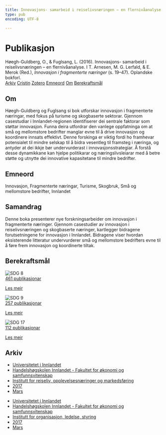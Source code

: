 ```yaml
---
title: Innovasjons- samarbeid i reiselivsnæringen – en flernivåanalyse
type: pub
encoding: UTF-8

---
```

<h1>Publikasjon</h1>
<article id="csl-bib-container-SX9IH4YC" class="csl-bib-container">
  <div class="csl-bib-body"> <div class="csl-entry">Høegh-Guldberg, O., &#38; Fuglsang, L. (2016). Innovasjons- samarbeid i reiselivsnæringen – en flernivåanalyse. I T. Arnesen, M. G. Lerfald, &#38; E. Merok (Red.), <i>Innovasjon i fragmenterte næringer</i> (s. 19–47). Oplandske bokforl.</div> </div>
  <div class="csl-bib-buttons">
    <a href="#taxonomy-article-SX9IH4YC" alt="archive" class="csl-bib-button">Arkiv</a>
    <a href="https://app.cristin.no/results/show.jsf?id=1455096" alt="Cristin" class="csl-bib-button">Cristin</a>
    <a href="http://zotero.org/groups/5881554/items/SX9IH4YC" alt="Zotero" class="csl-bib-button">Zotero</a>
    <a href="#keywords-article-SX9IH4YC" alt="keywords" class="csl-bib-button">Emneord</a>
    <a href="#about-article-SX9IH4YC" alt="about_pub" class="csl-bib-button">Om</a>
    <a href="#sdg-article-SX9IH4YC" alt="sdg" class="csl-bib-button">Berekraftsmål</a>
  </div>
  <div id="csl-bib-meta-container-SX9IH4YC"></div>
</article>
<div id="csl-bib-meta-SX9IH4YC" class="csl-bib-meta">
  <article id="about-article-SX9IH4YC" class="about_pub-article">
    <h1>Om</h1>
    Høegh-Guldberg og Fuglsang si bok utforskar innovasjon i fragmenterte næringar, med fokus på turisme og skogbaserte sektorar. Gjennom casestudiar i Innlandet-regionen identifiserer dei sentrale faktorar som støttar innovasjon. Funna deira utfordrar den vanlege oppfatninga om at små og mellomstore bedrifter manglar evne til å drive innovasjon og koordinere innsats effektivt. Denne forskinga er viktig fordi ho framhevar potensialet til mindre selskap til å bidra vesentleg til framsteg i næringa, og antyder at dei ikkje bør undervurderast i innovasjonsstrategiar. Å forstå desse dynamikkane kan hjelpe politikarar og næringslivsleiarar med å betre støtte og utnytte dei innovative kapasitetane til mindre bedrifter.
  </article>
  <article id="keywords-article-SX9IH4YC" class="keywords-article">
    <h1>Emneord</h1>
    Innovasjon, Fragmenterte næringar, Turisme, Skogbruk, Små og mellomstore bedrifter, Innlandet
  </article>
  <article id="abstract-article-SX9IH4YC" class="abstract-article">
    <h1>Samandrag</h1>
    Denne boka presenterer nye forskningsarbeider om innovasjon i fragmenterte næringer. Gjennom casestudier av innovasjon i reiselivsnæringen og skogbaserte næringer, kartlegger bidragene forutsetningene for innovasjon i Innlandet. Bidragene viser hvordan eksisterende litteratur undervurderer små og mellomstore bedrifters evne til å føre frem innovasjon og koordinerte tiltak.
  </article>
  <article id="sdg-article-SX9IH4YC" class="sdg-article">
    <h1>Berekraftsmål</h1>
    <div class="sdg-container"><div id="sdg8" class="sdg">
        <img src="{{< params subfolder >}}images/sdg/sdg08_nn.png" class="image" alt="SDG 8">
        <div class="sdg-overlay">
          <a href="/nn/archive/?key=?sdg=8#archive" class="sdg-publication-count"><span>461</span> publikasjonar</a>
          <p><a href="https://fn.no/om-fn/fns-baerekraftsmaal/anstendig-arbeid-og-oekonomisk-vekst?lang=nno-NO" class="sdg-read-more">Les meir</a></p>
        </div>
      </div> <div id="sdg9" class="sdg">
        <img src="{{< params subfolder >}}images/sdg/sdg09_nn.png" class="image" alt="SDG 9">
        <div class="sdg-overlay">
          <a href="/nn/archive/?key=?sdg=9#archive" class="sdg-publication-count"><span>257</span> publikasjonar</a>
          <p><a href="https://fn.no/om-fn/fns-baerekraftsmaal/industri-innovasjon-og-infrastruktur?lang=nno-NO" class="sdg-read-more">Les meir</a></p>
        </div>
      </div> <div id="sdg17" class="sdg">
        <img src="{{< params subfolder >}}images/sdg/sdg17_nn.png" class="image" alt="SDG 17">
        <div class="sdg-overlay">
          <a href="/nn/archive/?key=?sdg=17#archive" class="sdg-publication-count"><span>112</span> publikasjonar</a>
          <p><a href="https://fn.no/om-fn/fns-baerekraftsmaal/samarbeid-for-aa-naa-maalene?lang=nno-NO" class="sdg-read-more">Les meir</a></p>
        </div>
      </div></div>
  </article>
  <article id="taxonomy-article-SX9IH4YC" class="taxonomy-article">
    <h1>Arkiv</h1>
    <ul>
      <li>
        <a href="/nn/archive/?key=3DCRN523">Universitetet i Innlandet</a>
      </li>
      <li>
        <a href="/nn/archive/?key=DU8Q9LN9">Handelshøgskolen Innlandet - Fakultet for økonomi og samfunnsvitenskap</a>
      </li>
      <li>
        <a href="/nn/archive/?key=HTIZLGPZ">Institutt for reiseliv, opplevelsesnæringer og markedsføring</a>
      </li>
      <li>
        <a href="/nn/archive/?key=EYHNJGH5">2017</a>
      </li>
      <li>
        <a href="/nn/archive/?key=YBYPADMU">Mars</a>
      </li>
    </ul>
    <ul>
      <li>
        <a href="/nn/archive/?key=3DCRN523">Universitetet i Innlandet</a>
      </li>
      <li>
        <a href="/nn/archive/?key=DU8Q9LN9">Handelshøgskolen Innlandet - Fakultet for økonomi og samfunnsvitenskap</a>
      </li>
      <li>
        <a href="/nn/archive/?key=4LUWR3ZM">Institutt for organisasjon, ledelse, styring</a>
      </li>
      <li>
        <a href="/nn/archive/?key=KF5I8TQ8">2017</a>
      </li>
      <li>
        <a href="/nn/archive/?key=6SIUSQEE">Mars</a>
      </li>
    </ul>
  </article>
</div>
